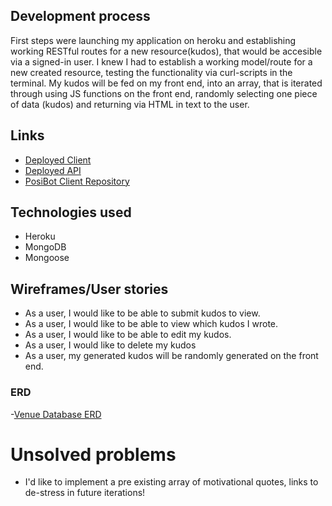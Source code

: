 ## Development process
First steps were launching my application on heroku and establishing working RESTful routes for a new resource(kudos), that would be accesible via a signed-in user. I knew I had to establish a working model/route for a new created resource, testing the functionality via curl-scripts in the terminal. My kudos will be fed on my front end, into an array, that is iterated through using JS functions on the front end, randomly selecting one piece of data (kudos) and returning via HTML in text to the user. 

## Links


- [Deployed Client](https://jmsgnnr.github.io/kudos-client/)
- [Deployed API](https://frozen-shore-45480.herokuapp.com/)
- [PosiBot Client Repository](https://github.com/jmsgnnr/kudos-client)


## Technologies used 

- Heroku
- MongoDB
- Mongoose 

## Wireframes/User stories

- As a user, I would like to be able to submit kudos to view.
- As a user, I would like to be able to view which kudos I wrote.
- As a user, I would like to be able to edit my kudos.
- As a user, I would like to delete my kudos
- As a user, my generated kudos will be randomly generated on the front end.


### ERD

-[Venue Database ERD](https://files.slack.com/files-pri/T0351JZQ0-F01KPJCHMPC/image_from_ios.jpg)

# Unsolved problems

- I'd like to implement a pre existing array of motivational quotes, links to de-stress in future iterations!







